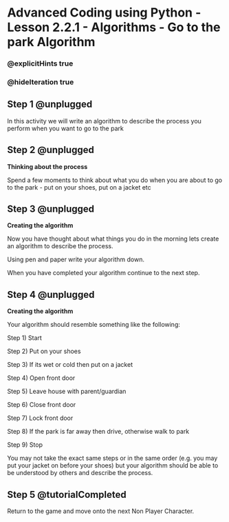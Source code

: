 # Advanced Coding using Python - Lesson 2.2.1 - Algorithms - Go to the park Algorithm

### @explicitHints true
### @hideIteration true

## Step 1 @unplugged
In this activity we will write an algorithm to describe the process you perform when you want to go to the park

## Step 2 @unplugged
**Thinking about the process**

Spend a few moments to think about what you do when you are about to go to the park - put on your shoes, put on a jacket etc

## Step 3 @unplugged
**Creating the algorithm**

Now you have thought about what things you do in the morning lets create an algorithm to describe the process.

Using pen and paper write your algorithm down.

When you have completed your algorithm continue to the next step.

## Step 4 @unplugged
**Creating the algorithm**

Your algorithm should resemble something like the following:

Step 1) Start

Step 2) Put on your shoes

Step 3) If its wet or cold then put on a jacket

Step 4) Open front door

Step 5) Leave house with parent/guardian

Step 6) Close front door

Step 7) Lock front door

Step 8) If the park is far away then drive, otherwise walk to park

Step 9) Stop

You may not take the exact same steps or in the same order (e.g. you may put your jacket on before your shoes) but your algorithm should be able to be understood by others and describe the process.

## Step 5 @tutorialCompleted
Return to the game and move onto the next Non Player Character.
